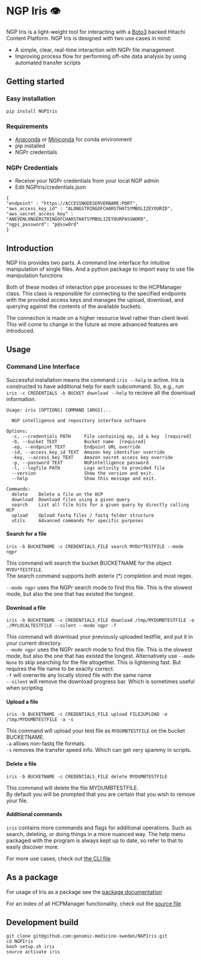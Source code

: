 # NGP Iris 👁
NGP Iris is a light-weight tool for interacting with a [Boto3](https://boto3.amazonaws.com/v1/documentation/api/latest/reference/services/s3.html) backed Hitachi Content Platform. 
NGP Iris is designed with two use cases in mind:
* A simple, clear, real-time interaction with NGPr file management
* Improving process flow for performing off-site data analysis by using automated transfer scripts

## Getting started

### Easy installation
```
pip install NGPIris
```

### Requirements
* [Anaconda](https://www.anaconda.com/products/individual-d) or [Miniconda](https://docs.conda.io/en/latest/miniconda.html) for conda environment
* pip installed
* NGPr credentials 

### NGPr Credentials

* Receive your NGPr credentials from your local NGP admin
* Edit NGPIris/credentials.json

```
{
"endpoint" : "https://ACCESSNODESERVERNAME:PORT",
"aws_access_key_id" : "ALONGSTRINGOFCHARSTHATSYMBOLIZEYOURID",
"aws_secret_access_key" : "ANEVENLONGERSTRINGOFCHARSTHATSYMBOLIZEYOURPASSWORD",
"ngpi_password": "p@ssw0rd"
}
```

## Introduction

NGP Iris provides two  parts. 
A command line interface for intuitive manipulation of single files.
And a python package to import easy to use file manipulation functions

Both of these modes of interaction pipe processes to the HCPManager class. This class is responsible for connecting to the specified endpoints with the provided access keys and manages the upload, download, and querying against the contents of the available buckets.

The connection is made on a higher resource level rather than client level. This will come to change in the future as more advanced features are introduced.


## Usage

### Command Line Interface
Successful installation means the command `iris --help` is active.
Iris is constructed to have additional help for each subcommand. So, e.g., run `iris -c CREDENTIALS -b BUCKET download --help` to recieve all the download information.

```iris
Usage: iris [OPTIONS] COMMAND [ARGS]...

  NGP intelligence and repository interface software

Options:
  -c, --credentials PATH     File containing ep, id & key  [required]
  -b, --bucket TEXT          Bucket name  [required]
  -ep, --endpoint TEXT       Endpoint URL override
  -id, --access_key_id TEXT  Amazon key identifier override
  -key, --access_key TEXT    Amazon secret access key override
  -p, --password TEXT        NGPintelligence password
  -l, --logfile PATH         Logs activity to provided file
  --version                  Show the version and exit.
  --help                     Show this message and exit.

Commands:
  delete    Delete a file on the HCP
  download  Download files using a given query
  search    List all file hits for a given query by directly calling HCP
  upload    Upload fastq files / fastq folder structure
  utils     Advanced commands for specific purposes
```

#### Search for a file
`iris -b BUCKETNAME -c CREDENTIALS_FILE search MYDU*TESTFILE --mode ngpr`

This command will search the bucket BUCKETNAME for the object `MYDU*TESTFILE`.  
The search command supports both asterix (*) completion and most regex.  

`--mode ngpr` uses the NGPr search mode to find this file. This is the slowest mode, but also the one that has existed the longest.  

#### Download a file
`iris -b BUCKETNAME -c CREDENTIALS_FILE download /tmp/MYDUMBTESTFILE -o ./MYLOCALTESTFILE --silent --mode ngpr -f`

This command will download your previously uploaded testfile, and put it in your current directory.  
`--mode ngpr` uses the NGPr search mode to find this file. This is the slowest mode, but also the one that has existed the longest. 
Alternatively use `--mode None` to skip searching for the file altogether. This is lightening fast. But requires the file name to be exactly correct.   
`-f` will overwrite any locally stored file with the same name  
`--silent` will remove the download progress bar. Which is sometimes useful when scripting  

#### Upload a file
`iris -b BUCKETNAME -c CREDENTIALS_FILE upload FILE2UPLOAD -o /tmp/MYDUMBTESTFILE -a -s`

This command will upload your test file as `MYDUMBTESTFILE` on the bucket BUCKETNAME.  
`-a` allows non-fastq file formats.  
`-s` removes the transfer speed info. Which can get very spammy in scripts.  

#### Delete a file
`iris -b BUCKETNAME -c CREDENTIALS_FILE delete MYDUMBTESTFILE`

This command will delete the file MYDUMBTESTFILE.  
By default you will be prompted that you are certain that you wish to remove your file.  


#### Additional commands
`iris` contains more commands and flags for additional operations. Such as search, deleting, or doing things in a more nuanced way. The help menu packaged with the program is always kept up to date, so refer to that to easily discover more.

For more use cases, check out [the CLI file](https://github.com/genomic-medicine-sweden/NGPIris/blob/master/NGPIris/cli/functions.py)

## As a package
For usage of Iris as a package see the [package documentation](https://github.com/genomic-medicine-sweden/NGPIris/blob/master/docs/package.md)

For an index of all HCPManager functionality, check out the [source file](https://github.com/genomic-medicine-sweden/NGPIris/blob/master/NGPIris/hcp/hcp.py)


## Development build
``` 
git clone git@github.com:genomic-medicine-sweden/NGPIris.git
cd NGPIris
bash setup.sh iris
source activate iris
```
